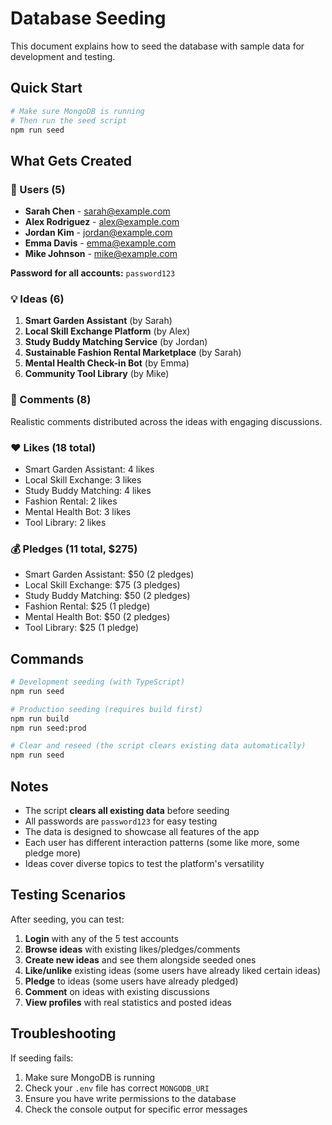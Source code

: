 # Database Seeding

This document explains how to seed the database with sample data for development and testing.

## Quick Start

```bash
# Make sure MongoDB is running
# Then run the seed script
npm run seed
```

## What Gets Created

### 👥 Users (5)
- **Sarah Chen** - sarah@example.com
- **Alex Rodriguez** - alex@example.com  
- **Jordan Kim** - jordan@example.com
- **Emma Davis** - emma@example.com
- **Mike Johnson** - mike@example.com

**Password for all accounts:** `password123`

### 💡 Ideas (6)
1. **Smart Garden Assistant** (by Sarah)
2. **Local Skill Exchange Platform** (by Alex)
3. **Study Buddy Matching Service** (by Jordan)
4. **Sustainable Fashion Rental Marketplace** (by Sarah)
5. **Mental Health Check-in Bot** (by Emma)
6. **Community Tool Library** (by Mike)

### 💬 Comments (8)
Realistic comments distributed across the ideas with engaging discussions.

### ❤️ Likes (18 total)
- Smart Garden Assistant: 4 likes
- Local Skill Exchange: 3 likes
- Study Buddy Matching: 4 likes
- Fashion Rental: 2 likes
- Mental Health Bot: 3 likes
- Tool Library: 2 likes

### 💰 Pledges (11 total, $275)
- Smart Garden Assistant: $50 (2 pledges)
- Local Skill Exchange: $75 (3 pledges)
- Study Buddy Matching: $50 (2 pledges)
- Fashion Rental: $25 (1 pledge)
- Mental Health Bot: $50 (2 pledges)
- Tool Library: $25 (1 pledge)

## Commands

```bash
# Development seeding (with TypeScript)
npm run seed

# Production seeding (requires build first)
npm run build
npm run seed:prod

# Clear and reseed (the script clears existing data automatically)
npm run seed
```

## Notes

- The script **clears all existing data** before seeding
- All passwords are `password123` for easy testing
- The data is designed to showcase all features of the app
- Each user has different interaction patterns (some like more, some pledge more)
- Ideas cover diverse topics to test the platform's versatility

## Testing Scenarios

After seeding, you can test:

1. **Login** with any of the 5 test accounts
2. **Browse ideas** with existing likes/pledges/comments
3. **Create new ideas** and see them alongside seeded ones
4. **Like/unlike** existing ideas (some users have already liked certain ideas)
5. **Pledge** to ideas (some users have already pledged)
6. **Comment** on ideas with existing discussions
7. **View profiles** with real statistics and posted ideas

## Troubleshooting

If seeding fails:
1. Make sure MongoDB is running
2. Check your `.env` file has correct `MONGODB_URI`
3. Ensure you have write permissions to the database
4. Check the console output for specific error messages
